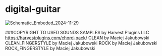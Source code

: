 # digital-guitar

![Schematic_Embeded_2024-11-29](https://github.com/user-attachments/assets/5c958868-0854-4336-9f01-a84b4093d445)

###COPYRIGHT TO USED SOUNDS
SAMPLES by Harvest Plugins LLC https://harvestplugins.com/chord-pack/
CLEAN by Maciej Jakubowski
CLEAN_FINGERSTYLE by Maciej Jakubowski
ROCK by Maciej Jakubowski
ROCK_FINGERSTYLE by Maciej Jakubowski